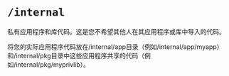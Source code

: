 # `/internal`

私有应用程序和库代码。这是您不希望其他人在其应用程序或库中导入的代码。

将您的实际应用程序代码放在/internal/app目录（例如/internal/app/myapp）和/internal/pkg目录中这些应用程序共享的代码（例如/internal/pkg/myprivlib）。

